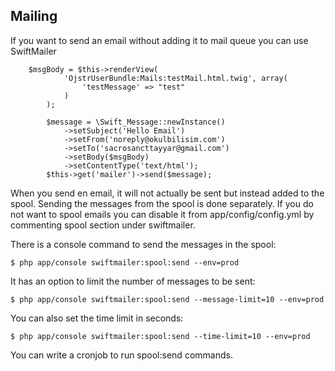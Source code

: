 Mailing
-------


If you want to send an email without adding it to mail queue you can use SwiftMailer 


```
	$msgBody = $this->renderView(
            'OjstrUserBundle:Mails:testMail.html.twig', array(
                'testMessage' => "test"
            )
        );
        
        $message = \Swift_Message::newInstance()
            ->setSubject('Hello Email')
            ->setFrom('noreply@okulbilisim.com')
            ->setTo('sacrosancttayyar@gmail.com')
            ->setBody($msgBody)
            ->setContentType('text/html');
        $this->get('mailer')->send($message);
```


When you send en email, it will not actually be sent but instead added to the spool. Sending the messages from the spool is done separately. If you do not want to spool emails you can disable it from app/config/config.yml by commenting  spool section under swiftmailer.
 
There is a console command to send the messages in the spool:
```
$ php app/console swiftmailer:spool:send --env=prod
```
It has an option to limit the number of messages to be sent:
```
$ php app/console swiftmailer:spool:send --message-limit=10 --env=prod
```
You can also set the time limit in seconds:
```
$ php app/console swiftmailer:spool:send --time-limit=10 --env=prod
```

You can write a cronjob to run spool:send commands.

